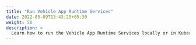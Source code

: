 ```yaml
---
title: "Run Vehicle App Runtime Services"
date: 2022-05-09T13:43:25+05:30
weight: 50
description: >
  Learn how to run the Vehicle App Runtime Services locally or in Kubernetes.
---
```

